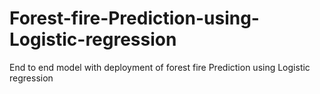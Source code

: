 # Forest-fire-Prediction-using-Logistic-regression
End to end model with deployment of forest fire Prediction using Logistic regression

